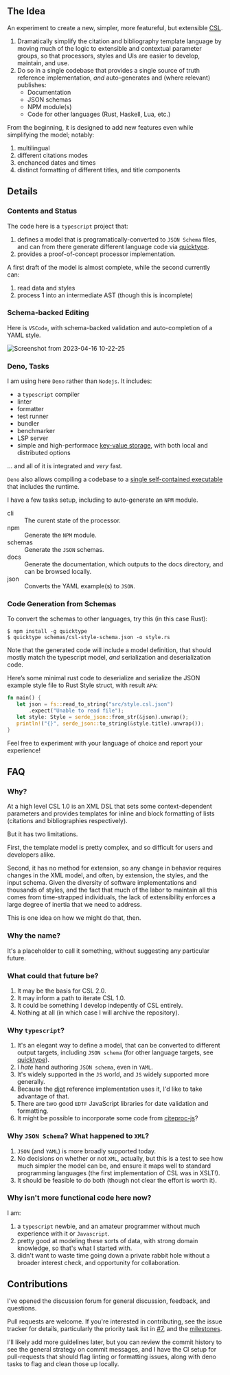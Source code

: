 ## The Idea

An experiment to create a new, simpler, more featureful, but extensible [CSL](https://citationstyles.org/). 

1. Dramatically simplify the citation and bibliography template language by moving much of the logic to extensible and contextual parameter groups, so that processors, styles and UIs are easier to develop, maintain, and use.
2. Do so in a single codebase that provides a single source of truth reference implementation, _and_ auto-generates and (where relevant) publishes:
   - Documentation
   - JSON schemas
   - NPM module(s)
   - Code for other languages (Rust, Haskell, Lua, etc.)

From the beginning, it is designed to add new features even while simplifying the model; notably:

1. multilingual
2. different citations modes
3. enchanced dates and times
4. distinct formatting of different titles, and title components

## Details

### Contents and Status

The code here is a `typescript` project that:

1. defines a model that is programatically-converted to `JSON Schema` files, and
   can from there generate different language code via
   [quicktype](https://quicktype.io).
2. provides a proof-of-concept processor implementation.

A first draft of the model is almost complete, while the second currently can: 

1. read data and styles
2. process 1 into an intermediate AST (though this is incomplete)

### Schema-backed Editing

Here is `VSCode`, with schema-backed validation and auto-completion of a YAML style.

![Screenshot from 2023-04-16 10-22-25](https://user-images.githubusercontent.com/1134/232319672-88e96d95-1806-4d6b-9d27-6d0cc32d5033.png)

### Deno, Tasks

I am using here `Deno` rather than `Nodejs`. 
It includes:

 - a `typescript` compiler
 - linter
 - formatter
 - test runner
 - bundler
 - benchmarker
 - LSP server
 - simple and high-performace [key-value storage](https://deno.com/manual/runtime/kv), with both local and distributed options

... and all of it is integrated and _very_ fast. 

`Deno` also allows compiling a codebase to a [single self-contained executable](https://deno.com/manual@v1.33.2/tools/compiler) that includes the runtime.

I have a few tasks setup, including to auto-generate an `NPM` module.

<dl>
  <dt>cli</dt>
  <dd>The curent state of the processor.</dd>
  <dt>npm</dt>
  <dd>Generate the <code>NPM</code> module.</dd>
  <dt>schemas</dt>
  <dd>Generate the <code>JSON</code> schemas.</dd>
  <dt>docs</dt>
  <dd>Generate the documentation, which outputs to the docs directory, and can be browsed locally.</dd>
  <dt>json</dt>
  <dd>Converts the </code>YAML</code> example(s) to <code>JSON</code>.</dd>
</dl>

### Code Generation from Schemas

To convert the schemas to other languages, try this (in this case Rust):

```console
$ npm install -g quicktype
$ quicktype schemas/csl-style-schema.json -o style.rs
```

Note that the generated code will include a model definition, that should mostly
match the typescript model, _and_ serialization and deserialization code.

Here’s some minimal rust code to deserialize and serialize the JSON example
style file to Rust Style struct, with result `APA`:

```rust
fn main() {
   let json = fs::read_to_string("src/style.csl.json")
       .expect("Unable to read file");
   let style: Style = serde_json::from_str(&json).unwrap();
   println!("{}", serde_json::to_string(&style.title).unwrap());
}
```

Feel free to experiment with your language of choice and report your experience!

## FAQ

### Why?

At a high level CSL 1.0 is an XML DSL that sets some context-dependent parameters and provides templates for inline and block formatting of lists (citations and bibliographies respectively).

But it has two limitations.

First, the template model is pretty complex, and so difficult for users and developers alike.

Second, it has no method for extension, so any change in behavior requires changes in the XML model, and often, by extension, the styles, and the input schema. 
Given the diversity of software implementations and thousands of styles, and the fact that much of the labor to maintain all this comes from time-strapped individuals, the lack of extensibility enforces a large degree of inertia that we need to address.

This is one idea on how we might do that, then.

### Why the name?

It's a placeholder to call it something, without suggesting any particular future.

### What could that future be?

1. It may be the basis for CSL 2.0.
2. It may inform a path to iterate CSL 1.0.
3. It could be something I develop indepently of CSL entirely.
4. Nothing at all (in which case I will archive the repository).

### Why `typescript`?

1. It's an elegant way to define a model, that can be converted to different output targets, including `JSON schema` (for other language targets, see [quicktype](https://github.com/quicktype/quicktype)).
2. I _hate_ hand authoring `JSON schema`, even in `YAML`.
3. It's widely supported in the `JS` world, and `JS` widely supported more generally.
4. Because the [djot](https://djot.net/) reference implementation uses it, I'd like to take advantage of that.
5. There are two good `EDTF` JavaScript libraries for date validation and formatting.
6. It might be possible to incorporate some code from [citeproc-js](https://github.com/Juris-M/citeproc-js)?

### Why `JSON Schema`? What happened to `XML`?

1. `JSON` (and `YAML`) is more broadly supported today.
2. No decisions on whether or not `XML`, actually, but this is a test to see how much simpler the model can be, and ensure it maps well to standard programming languages (the first implementation of CSL was in XSLT!).
3. It should be feasible to do both (though not clear the effort is worth it).

### Why isn't more functional code here now?

I am:

1. a `typescript` newbie, and an amateur programmer without much experience with it or `Javascript`.
2. pretty good at modeling these sorts of data, with strong domain knowledge, so that's what I started with.
3. didn't want to waste time going down a private rabbit hole without a broader interest check, and opportunity for collaboration.

## Contributions

I've opened the discussion forum for general discussion, feedback, and questions.

Pull requests are welcome.
If you're interested in contributing, see the issue tracker for details, particularly the priority task list in [#7](https://github.com/bdarcus/csl-next.js/issues/7), and the [milestones](https://github.com/bdarcus/csl-next.js/milestones?direction=asc&sort=due_date&state=open).

I'll likely add more guidelines later, but you can review the commit history to see the general strategy on commit messages, and I have the CI setup for pull-requests that should flag linting or formatting issues, along with deno tasks to flag and clean those up locally.
